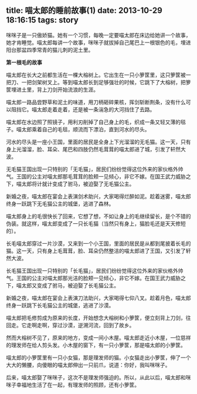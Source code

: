 title: 喵太郎的睡前故事(1)
date: 2013-10-29 18:16:15
tags: story
---

咪咪子是一只傲娇猫。她有一个习惯，每晚一定要喵太郎在床边给她讲一个故事，她才肯睡觉。喵太郎每讲一个故事，咪咪子就拔掉自己尾巴上一根银色的毛，埋进阳台那盆四季常青的猫儿刺的泥土里。

<!-- more -->

**第一根毛的故事**

喵太郎在长大之前都生活在一棵大榕树上。它出生在一只小箩筐里，这只箩筐被一把刀、一把剑架树叉上。等到喵太郎长到足够强壮的时候，它跳下了大榕树，把箩筐埋进土里，背上刀剑开始流浪的生涯。

喵太郎一路品尝野草和泥土的味道，用刀柄砸碎果核，挥剑斩断荆条，没有什么可以阻挡它。喵太郎走着走着，还是被一条湍急的大河挡住了去路。

喵太郎在水边照了照镜子，用利刃削掉了自己身上的毛，织成一条又轻又薄的毯子。喵太郎乘着自己的毛毯，顺流而下漂泊，直到河水的尽头。

河水的尽头是一座小王国，里面的居民是全身上下光溜溜的无毛猫。这一天，只有身上光溜溜，脸、耳朵、尾巴和四肢仍然毛茸茸的喵太郎进了城，引发了轩然大波。

无毛猫王国出现一只特别的「无毛猫」，居民们纷纷觉得这位外来的家伙格外帅气。王国的公主对喵太郎那毛茸茸的脸颊一见倾心，非它不嫁。在国王武力威胁之下，喵太郎将计就计变成了驸马，被迫娶了无毛猫公主。

新婚之夜，喵太郎在宴会上表演剑术助兴，大家喝得烂醉如泥。趁着迷雾，喵太郎终身一跃跳下无毛猫公主的城堡，逃进了森林。

喵太郎身上的毛很快长了回来，它想了想，不如让身上的毛继续留长，是个不错的伪装。就这样，喵太郎变成了一只长毛猫（当然只有身上，猫脸毛还是天天修短的）。

长毛喵太郎穿过一片沙漠，又来到一个小王国，里面的居民是从都到尾披着长毛的猫。这一天，只有身上毛茸茸，脸、耳朵仍然整洁的喵太郎进了王国，又引发了轩然大波。

长毛猫王国出现一只特别的「长毛猫」，居民们纷纷觉得这位外来的家伙格外帅气。王国的公主对喵太郎那光洁的脸颊一见倾心，非它不嫁。在国王武力威胁之下，喵太郎又变成了驸马，被迫娶了长毛猫公主。

新婚之夜，喵太郎在宴会上表演刀法助兴，大家喝得七仰八叉。趁着月色，喵太郎终身一跃跳下长毛猫公主的城堡，逃进了沙漠。

喵太郎把毛修剪成为原来的长度，开始想念大榕树和小箩筐，便立刻背上刀剑，往回走。它走啊走啊，穿过沙漠，逆溯河流，回到了故乡。

然而大榕树不见了，原来的地方，变成一间小木屋。喵太郎走近小木屋，一位慈祥的理发师在给人剪头发。小木屋的窗下，有一只小箩筐，那是喵太郎的小箩筐。

喵太郎的小箩筐里有一只小女猫，那是理发师的猫。小女猫走出小箩筐，伸了一个大大的懒腰，向傻眼的喵太郎伸出一只前爪，说道：你好，我叫咪咪子。

后来，喵太郎娶了咪咪子，这次不是理发师强迫的。所以，从此以后，喵太郎和咪咪子幸福地生活了在一起，有理发师的照顾，还有小箩筐。